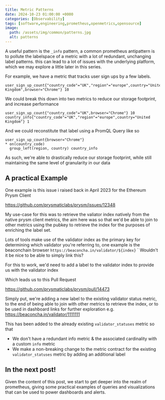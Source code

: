 ```yaml
---
title: Metric Patterns
date: 2024-10-23 01:00:00 +0000
categories: [Observability]
tags: [software,engineering,prometheus,openmetrics,opensource]
image:
  path: /assets/img/common/patterns.jpg
  alt: patterns
---
```


A useful pattern is the `_info` pattern, a common prometheus antipattern is to pollute the labelspace of a metric with a lot of redundant, unchanging label patterns. this can lead to a lot of issues with the underlying platform, which we may explore a little later in this series.

For example, we have a metric that tracks user sign ups by a few labels.
```
user_sign_up_count{"country_code"="UK","region"="europe",country="United Kingdom",browser="Chrome"} 10
```

We could break this down into two metrics to reduce our storage footprint, and increase performance

```
user_sign_up_count{"country_code"="UK",browser="Chrome"} 10
country_info{"country_code"="UK","region"="europe",country="United Kingdom"} 1

```

And we could reconstitute that label using a PromQL Query like so

```
user_sign_up_count{browser="Chrome"} 
* on(country_code) 
  group_left(region, country) country_info
```

As such, we're able to drastically reduce our storage footprint, while still maintaining the same level of granularity in our data

## A practical Example

One example is this issue i raised back in April 2023 for the Ethereum Prysm Client

https://github.com/prysmaticlabs/prysm/issues/12348

My use-case for this was to retrieve the valiator index natively from the native prysm client metrics, the aim here was so that we'd be able to join to other metrics using the pubkey to retrieve the index for the purposes of enriching the label set.

Lots of tools make use of the validator index as the primary key for determining which validator you're referring to, one example is the beaconchain browser `https://beaconcha.in/validator/${index}`
`
Wouldn't it be nice to be able to simply link this? 

For this to work, we'd need to add a label to the validator index to provide us with the validator index

Which leads us to this Pull Request

https://github.com/prysmaticlabs/prysm/pull/14473

Simply put, we're adding a new label to the existing validator status metric, to the end of being able to join with other metrics to retrieve the index, or to be used in dashboard links for further exploration e.g. https://beaconcha.in/validator/1111111 


This has been added to the already existing `validator_statuses` metric so that
- We don't have a redundant info metric & the associated cardinality with a custom `info` metric
- We make a non-breaking change to the metric contract for the existing `validator_statuses` metric by adding an additional label


## In the next post! 

Given the content of this post, we start to get deeper into the realm of prometheus, giving some practical examples of queries and visualizations that can be used to power dashboards and alerts.
